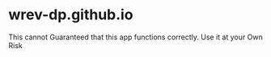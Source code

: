# wrev-dp.github.io
This cannot Guaranteed that this app functions correctly. Use it at your Own Risk
